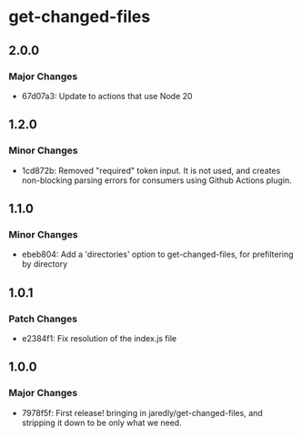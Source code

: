 # get-changed-files

## 2.0.0

### Major Changes

-   67d07a3: Update to actions that use Node 20

## 1.2.0

### Minor Changes

-   1cd872b: Removed "required" token input. It is not used, and creates non-blocking parsing errors for consumers using Github Actions plugin.

## 1.1.0

### Minor Changes

-   ebeb804: Add a 'directories' option to get-changed-files, for prefiltering by directory

## 1.0.1

### Patch Changes

-   e2384f1: Fix resolution of the index.js file

## 1.0.0

### Major Changes

-   7978f5f: First release! bringing in jaredly/get-changed-files, and stripping it down to be only what we need.
